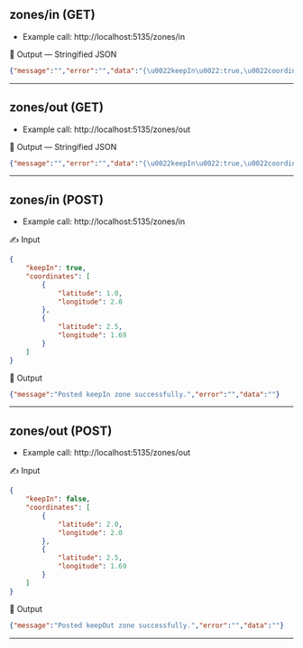 ## zones/in (GET)

- Example call: http://localhost:5135/zones/in

<aside>
🤖 Output — Stringified JSON

</aside>

```json
{"message":"","error":"","data":"{\u0022keepIn\u0022:true,\u0022coordinates\u0022:[{\u0022latitude\u0022:1,\u0022longitude\u0022:2},{\u0022latitude\u0022:2.5,\u0022longitude\u0022:1.69}]}"}
```

---

## zones/out (GET)

- Example call: http://localhost:5135/zones/out

<aside>
🤖 Output — Stringified JSON

</aside>

```json
{"message":"","error":"","data":"{\u0022keepIn\u0022:true,\u0022coordinates\u0022:[{\u0022latitude\u0022:2,\u0022longitude\u0022:2},{\u0022latitude\u0022:2.5,\u0022longitude\u0022:1.69}]}"}
```

---

## zones/in (POST)

- Example call: http://localhost:5135/zones/in

<aside>
✍️ Input

</aside>

```json
{
    "keepIn": true,
	"coordinates": [
		{
			"latitude": 1.0,
			"longitude": 2.0
		},
		{
			"latitude": 2.5,
			"longitude": 1.69
		}
	]
}
```

<aside>
🤖 Output

</aside>

```json
{"message":"Posted keepIn zone successfully.","error":"","data":""}
```

---

## zones/out (POST)

- Example call: http://localhost:5135/zones/out

<aside>
✍️ Input

</aside>

```json
{
    "keepIn": false,
	"coordinates": [
		{
			"latitude": 2.0,
			"longitude": 2.0
		},
		{
			"latitude": 2.5,
			"longitude": 1.69
		}
	]
}
```

<aside>
🤖 Output

</aside>

```json
{"message":"Posted keepOut zone successfully.","error":"","data":""}
```

---